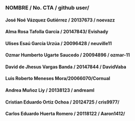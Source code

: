 ### NOMBRE / No. CTA / github user/
#### José Noé Vázquez Gutiérrez / 20137673 / noevazz
#### Alma Rosa Tafolla García / 20147843/ Evishady
#### Ulises Esaú García Urzúa / 20096428 / neuville11
#### Ozmar Humberto Ugarte Saucedo / 20094896 / ozmar-11
#### David de Jhesus Vargas Banda / 20147844 / DavidVaba
#### Luis Roberto Meneses Mora/20066070/Cornual
#### Andrea Muñoz Liy / 20138123 / andreaml
#### Cristian Eduardo Ortiz Ochoa / 20124725 / cris9977/
#### Carlos Eduardo Huerta Romero / 20118122 / Aaron1412/
